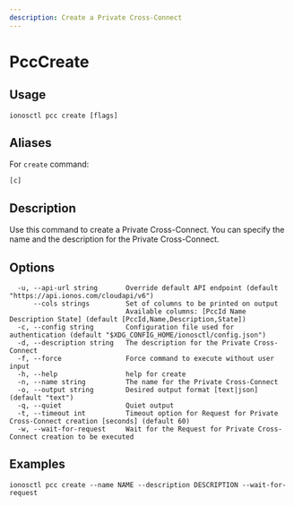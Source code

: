 ```yaml
---
description: Create a Private Cross-Connect
---
```


# PccCreate

## Usage

```text
ionosctl pcc create [flags]
```

## Aliases

For `create` command:
```text
[c]
```

## Description

Use this command to create a Private Cross-Connect. You can specify the name and the description for the Private Cross-Connect.

## Options

```text
  -u, --api-url string       Override default API endpoint (default "https://api.ionos.com/cloudapi/v6")
      --cols strings         Set of columns to be printed on output 
                             Available columns: [PccId Name Description State] (default [PccId,Name,Description,State])
  -c, --config string        Configuration file used for authentication (default "$XDG_CONFIG_HOME/ionosctl/config.json")
  -d, --description string   The description for the Private Cross-Connect
  -f, --force                Force command to execute without user input
  -h, --help                 help for create
  -n, --name string          The name for the Private Cross-Connect
  -o, --output string        Desired output format [text|json] (default "text")
  -q, --quiet                Quiet output
  -t, --timeout int          Timeout option for Request for Private Cross-Connect creation [seconds] (default 60)
  -w, --wait-for-request     Wait for the Request for Private Cross-Connect creation to be executed
```

## Examples

```text
ionosctl pcc create --name NAME --description DESCRIPTION --wait-for-request
```

